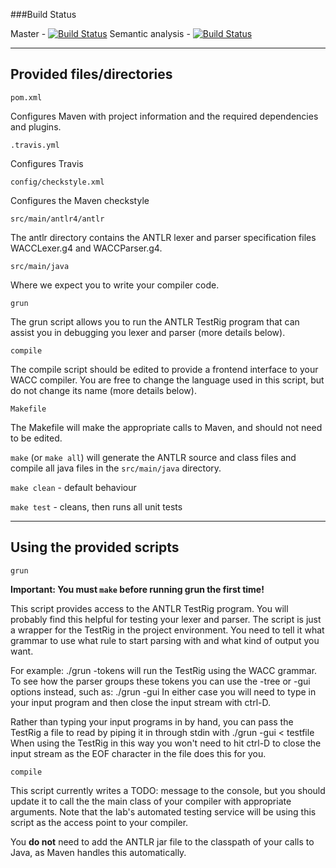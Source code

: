 ###Build Status

Master - [![Build Status](https://magnum.travis-ci.com/egnwd/wacc_12.svg?token=yTGVwCpHZBQuhLqD9VAk&branch=master)](https://magnum.travis-ci.com/egnwd/wacc_12)
Semantic analysis - [![Build Status](https://magnum.travis-ci.com/egnwd/wacc_12.svg?token=yTGVwCpHZBQuhLqD9VAk&branch=semantic-analysis)](https://magnum.travis-ci.com/egnwd/wacc_12)

----------------------------
Provided files/directories  
----------------------------

`pom.xml`

Configures Maven with project information and the required dependencies and plugins.

`.travis.yml`

Configures Travis

`config/checkstyle.xml`

Configures the Maven checkstyle

`src/main/antlr4/antlr`

The antlr directory contains the ANTLR lexer and parser specification
files WACCLexer.g4 and WACCParser.g4.

`src/main/java`

Where we expect you to write your compiler code.

`grun`

The grun script allows you to run the ANTLR TestRig program that can assist you 
in debugging you lexer and parser (more details below).

`compile`

The compile script should be edited to provide a frontend interface to your WACC
compiler. You are free to change the language used in this script, but do not 
change its name (more details below).

`Makefile`

The Makefile will make the appropriate calls to Maven, and should not need to be edited.

`make` (or `make all`) will generate the ANTLR source and class files and compile 
all java files in the `src/main/java` directory.

`make clean` - default behaviour

`make test` - cleans, then runs all unit tests

----------------------------
Using the provided scripts
----------------------------

`grun`

**Important: You must `make` before running grun the first time!**

This script provides access to the ANTLR TestRig program. You will probably find
this helpful for testing your lexer and parser. The script is just a wrapper for
the TestRig in the project environment. You need to tell it what grammar to use
what rule to start parsing with and what kind of output you want.

For example:
  ./grun -tokens
will run the TestRig using the WACC grammar. To see how the parser groups these 
tokens you can use the -tree or -gui options instead, such as:
  ./grun -gui
In either case you will need to type in your input program and then close the 
input stream with ctrl-D.

Rather than typing your input programs in by hand, you can pass the TestRig a 
file to read by piping it in through stdin with
  ./grun -gui < testfile
When using the TestRig in this way you won't need to hit ctrl-D to close the 
input stream as the EOF character in the file does this for you.

`compile`

This script currently writes a TODO: message to the console, but you should
update it to call the the main class of your compiler with appropriate 
arguments. Note that the lab's automated testing service will be using this 
script as the access point to your compiler.

You **do not** need to add the ANTLR jar file to the classpath of your calls 
to Java, as Maven handles this automatically.
